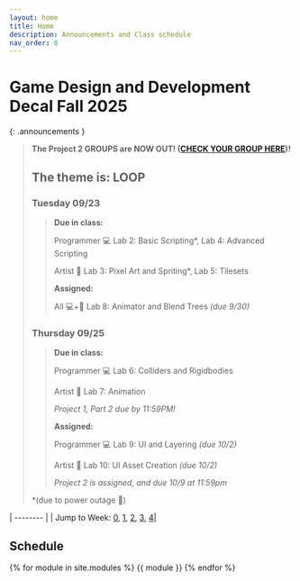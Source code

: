 ```yaml
---
layout: home
title: Home
description: Announcements and Class schedule
nav_order: 0
---
```


# Game Design and Development Decal Fall 2025

{: .announcements }   
> **The Project 2 GROUPS are NOW OUT! ([CHECK YOUR GROUP HERE](https://docs.google.com/spreadsheets/d/1WMcV7qOyGGR7Lwv0gmNfc7ozFPMMPhNPrcsTigwAOqU/edit?usp=sharing))!**
> ## The theme is: **LOOP**
>
> ### Tuesday 09/23
> >__Due in class:__
>>
> >Programmer 💻 Lab 2: Basic Scripting*, Lab 4: Advanced Scripting
>>
> >Artist 🎨 Lab 3: Pixel Art and Spriting*, Lab 5: Tilesets
>>
> >__Assigned:__
>>
> >All 💻+🎨 Lab 8: Animator and Blend Trees *(due 9/30)*
>
> ### Thursday 09/25
> >__Due in class:__
>>
> >Programmer 💻 Lab 6: Colliders and Rigidbodies
>>
> >Artist 🎨 Lab 7: Animation
>>
> >*Project 1, Part 2 due by 11:59PM!*
>>
> >__Assigned:__
>>
> >Programmer 💻 Lab 9: UI and Layering *(due 10/2)*
>>
> >Artist 🎨 Lab 10: UI Asset Creation *(due 10/2)*
>>
> >*Project 2 is assigned, and due 10/9 at 11:59pm*
>
>*(due to power outage 🔌)


| -------- |
| Jump to Week: [0](#week-0), [1](#week-1), [2](#week-2), [3](#week-3), [4](#week-4)|

<!-- , [1](#week-1), [2](#week-2), [3](#week-3), [4](#week-4), [5](#week-5), [6](#week-6), [7](#week-7), [8](#week-8), [9](#week-9), [10](#week-10), [11](#week-11), [12](#week-12), [13](#week-13),[14](#week-14) -->

## Schedule

{% for module in site.modules %}
{{ module }}
{% endfor %}

[Lab 0: Setup Unity]: ./pages/labs/lab0/lab0
[Lab 1]: ./pages/labs/lab1/lab1
[Lab 2]: ./pages/labs/lab2/lab2
[Lab 3]: ./pages/labs/lab3/lab3
[Lab 4]: ./pages/labs/lab4/lab4
[Lab 5]: ./pages/labs/lab5/lab5
[Lab 6]: ./pages/labs/lab6/lab6
[Lab 7]: ./pages/labs/lab7/lab7
[Lab 8]: ./pages/labs/lab8/lab8
[Lab 9]: ./pages/labs/lab9/lab9
[Lab 10]: ./pages/labs/lab10/lab10
[Lab 11]: ./pages/labs/lab11/lab11
[Lab 12]: ./pages/labs/lab12/lab12
[Lab 13]: ./pages/labs/lab13/lab13
[Lab 14]: ./pages/labs/lab14/lab14
[Lab 15]: ./pages/labs/lab15/lab15
[Lab 16]: ./pages/labs/lab16/lab16
[Lab 17]: ./pages/labs/lab17/lab17
[Project 1]: ./pages/projects/Projects
[Project 2]: ./pages/projects/project2/project2
[Project 3]: ./pages/projects/project3/project3

[form]: https://forms.gle/WrDUcRKpRqHvDXwA7

[Apply]: https://tinyurl.com/fa25gddapp

[Click here for infosession slides!]: https://docs.google.com/presentation/d/1LADC9Byt52I4q0NpYCA9_YU4Q4a-XVkh1xN95CsGlIo/edit?usp=sharing


